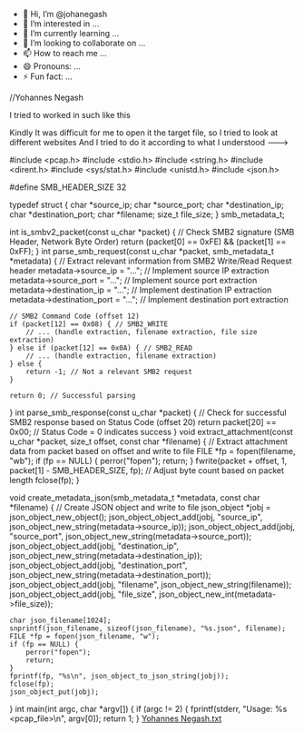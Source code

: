- 👋 Hi, I’m @johanegash
- 👀 I’m interested in ...
- 🌱 I’m currently learning ...
- 💞️ I’m looking to collaborate on ...
- 📫 How to reach me ...
- 😄 Pronouns: ...
- ⚡ Fun fact: ...

<!---
johanegash/johanegash is a ✨ special ✨ repository because its `README.md` (this file) appears on your GitHub profile.
You can click the Preview link to take a look at your changes.
--->



//Yohannes Negash

I tried to worked in such like this

Kindly
It was difficult for me to open it the target file, so I tried to look at different websites
And I tried to do it according to what I understood
--->


#include <pcap.h>
#include <stdio.h>
#include <string.h>
#include <dirent.h>
#include <sys/stat.h>
#include <unistd.h>
#include <json.h>

#define SMB_HEADER_SIZE 32

typedef struct {
    char *source_ip;
    char *source_port;
    char *destination_ip;
    char *destination_port;
    char *filename;
    size_t file_size;
} smb_metadata_t;

int is_smbv2_packet(const u_char *packet) {
    // Check SMB2 signature (SMB Header, Network Byte Order)
    return (packet[0] == 0xFE) && (packet[1] == 0xFF);
}
int parse_smb_request(const u_char *packet, smb_metadata_t *metadata) {
    // Extract relevant information from SMB2 Write/Read Request header
    metadata->source_ip = "..."; // Implement source IP extraction
    metadata->source_port = "..."; // Implement source port extraction
    metadata->destination_ip = "..."; // Implement destination IP extraction
    metadata->destination_port = "..."; // Implement destination port extraction

    // SMB2 Command Code (offset 12)
    if (packet[12] == 0x08) { // SMB2_WRITE
        // ... (handle extraction, filename extraction, file size extraction)
    } else if (packet[12] == 0x0A) { // SMB2_READ
        // ... (handle extraction, filename extraction)
    } else {
        return -1; // Not a relevant SMB2 request
    }

    return 0; // Successful parsing
}
int parse_smb_response(const u_char *packet) {
    // Check for successful SMB2 response based on Status Code (offset 20)
    return packet[20] == 0x00; // Status Code = 0 indicates success
}
void extract_attachment(const u_char *packet, size_t offset, const char *filename) {
    // Extract attachment data from packet based on offset and write to file
    FILE *fp = fopen(filename, "wb");
    if (fp == NULL) {
        perror("fopen");
        return;
    }
    fwrite(packet + offset, 1, packet[1] - SMB_HEADER_SIZE, fp); // Adjust byte count based on packet length
    fclose(fp);
}

void create_metadata_json(smb_metadata_t *metadata, const char *filename) {
    // Create JSON object and write to file
    json_object *jobj = json_object_new_object();
    json_object_object_add(jobj, "source_ip", json_object_new_string(metadata->source_ip));
    json_object_object_add(jobj, "source_port", json_object_new_string(metadata->source_port));
    json_object_object_add(jobj, "destination_ip", json_object_new_string(metadata->destination_ip));
    json_object_object_add(jobj, "destination_port", json_object_new_string(metadata->destination_port));
    json_object_object_add(jobj, "filename", json_object_new_string(filename));
    json_object_object_add(jobj, "file_size", json_object_new_int(metadata->file_size));

    char json_filename[1024];
    snprintf(json_filename, sizeof(json_filename), "%s.json", filename);
    FILE *fp = fopen(json_filename, "w");
    if (fp == NULL) {
        perror("fopen");
        return;
    }
    fprintf(fp, "%s\n", json_object_to_json_string(jobj));
    fclose(fp);
    json_object_put(jobj);
}
int main(int argc, char *argv[]) {
    if (argc != 2) {
        fprintf(stderr, "Usage: %s <pcap_file>\n", argv[0]);
        return 1;
    }
[Yohannes Negash.txt](https://github.com/user-attachments/files/16088714/Yohannes.Negash.txt)
